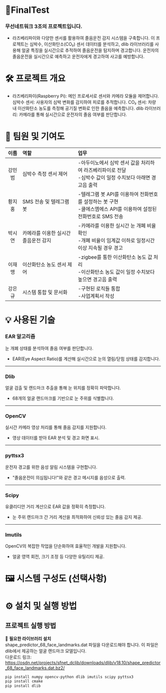 # 🚗FinalTest
###  무선네트워크 3조의 프로젝트입니다.  
 
- 라즈베리파이와 다양한 센서를 활용하여 졸음운전 감지 시스템을 구축합니다. 이 프로젝트는 심박수, 이산화탄소(CO₂) 센서 데이터를 분석하고, dlib 라이브러리를 사용해 얼굴 특징을 실시간으로 추적하여 졸음운전을 탐지하며 경고합니다. 
운전자의 졸음운전을 실시간으로 예측하고 운전자에게 경고하여 사고를 예방합니다.

<h1>🛠 프로젝트 개요</h1>

- 라즈베리파이(Raspberry Pi): 메인 프로세서로 센서와 카메라 모듈을 제어합니다.
심박수 센서: 사용자의 심박 변화를 감지하여 피로를 추적합니다.
CO₂ 센서: 차량 내 이산화탄소 농도를 측정해 공기질 변화로 인한 졸음을 예측합니다.
dlib 라이브러리: 카메라를 통해 실시간으로 운전자의 졸음 여부를 판단합니다.

<h1>👥 팀원 및 기여도</h1>

|  이름  | 역할                   | 업무                                                                      |
| :----: |:---------------------|:------------------------------------------------------------------------|
| 강민범 | 심박수 측정 센서 제어         | -아두이노에서 심박 센서 값을 처리하여 라즈베리파이로 전달<br>-심박수 값이 일정 수치보다 아래면 경고음 출력          |
| 황지홍 | SMS 전송 및 텔레그램 봇      | -텔레그램 봇 API를 이용하여 전화번호를 설정하는 봇 구현<br>-쿨에스엠에스 API를 이용하여 설정된 전화번호로 SMS 전송 |
| 박시연 | 카메라를 이용한 실시간 졸음운전 감지 | -카메라를 이용한 실시간 눈 개폐 비율 확인<br>-개폐 비율이 임계값 이하로 일정시간 이상 지속될 경우 경고          |
| 이재맹 | 이산화탄소 농도 센서 제어       | -zigbee를 통한 이산화탄소 농도 값 처리<br>-이산화탄소 농도 값이 일정 수치보다 높으면 경고음 출력            |
| 강은규 | 시스템 통합 및 문서화         | -구현된 로직들 통합<br>-사업계획서 작성                                                |

<h1>💡 사용된 기술</h1>

### **EAR 알고리즘**  
눈 개폐 상태를 분석하여 졸음 여부를 판단합니다.  
- EAR(Eye Aspect Ratio)를 계산해 실시간으로 눈의 열림/닫힘 상태를 감지합니다.  

---

### **Dlib**  
얼굴 검출 및 랜드마크 추출을 통해 눈 위치를 정확히 파악합니다.  
- 68개의 얼굴 랜드마크를 기반으로 눈 주위를 식별합니다.  

---

### **OpenCV**  
실시간 카메라 영상 처리를 통해 졸음 감지를 지원합니다.  
- 영상 데이터를 받아 EAR 분석 및 경고 화면 표시.  

---

### **pyttsx3**  
운전자 경고를 위한 음성 알림 시스템을 구현합니다.  
- "졸음운전이 의심됩니다!"와 같은 경고 메시지를 음성으로 출력.  

---

### **Scipy**  
유클리디안 거리 계산으로 EAR 값을 정확히 측정합니다.  
- 눈 주위 랜드마크 간 거리 계산을 최적화하여 신뢰성 있는 졸음 감지 제공.  

---

### **Imutils**  
OpenCV의 복잡한 작업을 단순화하여 효율적인 개발을 지원합니다.  
- 얼굴 영역 회전, 크기 조정 등 다양한 유틸리티 제공.  
<h1>🖼️ 시스템 구성도 (선택사항)</h1>

<h1>⚙️ 설치 및 실행 방법</h1>

## 프로젝트 실행 방법

📍 **필요한 라이브러리 설치**
<br>
shape_predictor_68_face_landmarks.dat 파일을 다운로드해야 합니다. 이 파일은 dlib에서 제공하는 얼굴 랜드마크 모델입니다.
<br>
다운로드 링크: https://osdn.net/projects/sfnet_dclib/downloads/dlib/v18.10/shape_predictor_68_face_landmarks.dat.bz2/

```bash
pip install numpy opencv-python dlib imutils scipy pyttsx3
pip install cmake
pip install dlib